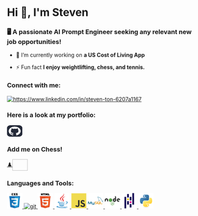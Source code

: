 <h1 align="left"> <Strong>Hi 👋, I'm Steven</Strong></h1>
<h3 align="left"> <Strong>🖥 A passionate AI Prompt Engineer seeking any relevant new job opportunities!</Strong></h3>

- 🔭 I’m currently working on **a US Cost of Living App**

- ⚡ Fun fact **I enjoy weightlifting, chess, and tennis.**

<h3 align="left">Connect with me:</h3>
<p align="left">
<a href="https://linkedin.com/in/https://www.linkedin.com/in/steven-ton-6207a1167" target="blank"><img align="center" src="https://raw.githubusercontent.com/rahuldkjain/github-profile-readme-generator/master/src/images/icons/Social/linked-in-alt.svg" alt="https://www.linkedin.com/in/steven-ton-6207a1167" height="30" width="40" /></a>
</p>
<h3 align="left">Here is a look at my portfolio: </h3>
<a href="https://ston00.github.io" target="blank"><img align="center" src="https://github.com/tandpfun/skill-icons/blob/main/icons/Github-Dark.svg" alt="https://ston00.github.io" height="30" width="40" /></a>
</p>
<h3 align="left">Add me on Chess! </h3>
<a href="https://link.chess.com/friend/zlzPUj" target="blank">♟️<img align="center" alt="" height="30" width="40" /></a>


<h3 align="left">Languages and Tools:</h3>
<p align="left"> <a href="https://www.w3schools.com/css/" target="_blank" rel="noreferrer"> <img src="https://raw.githubusercontent.com/devicons/devicon/master/icons/css3/css3-original-wordmark.svg" alt="css3" width="40" height="40"/> </a> <a href="https://git-scm.com/" target="_blank" rel="noreferrer"> <img src="https://www.vectorlogo.zone/logos/git-scm/git-scm-icon.svg" alt="git" width="40" height="40"/> </a> <a href="https://www.w3.org/html/" target="_blank" rel="noreferrer"> <img src="https://raw.githubusercontent.com/devicons/devicon/master/icons/html5/html5-original-wordmark.svg" alt="html5" width="40" height="40"/> </a> <a href="https://www.java.com" target="_blank" rel="noreferrer"> <img src="https://raw.githubusercontent.com/devicons/devicon/master/icons/java/java-original.svg" alt="java" width="40" height="40"/> </a> <a href="https://developer.mozilla.org/en-US/docs/Web/JavaScript" target="_blank" rel="noreferrer"> <img src="https://raw.githubusercontent.com/devicons/devicon/master/icons/javascript/javascript-original.svg" alt="javascript" width="40" height="40"/> </a> <a href="https://www.mysql.com/" target="_blank" rel="noreferrer"> <img src="https://raw.githubusercontent.com/devicons/devicon/master/icons/mysql/mysql-original-wordmark.svg" alt="mysql" width="40" height="40"/> </a> <a href="https://nodejs.org" target="_blank" rel="noreferrer"> <img src="https://raw.githubusercontent.com/devicons/devicon/master/icons/nodejs/nodejs-original-wordmark.svg" alt="nodejs" width="40" height="40"/> </a> <a href="https://pandas.pydata.org/" target="_blank" rel="noreferrer"> <img src="https://raw.githubusercontent.com/devicons/devicon/2ae2a900d2f041da66e950e4d48052658d850630/icons/pandas/pandas-original.svg" alt="pandas" width="40" height="40"/> </a> <a href="https://www.python.org" target="_blank" rel="noreferrer"> <img src="https://raw.githubusercontent.com/devicons/devicon/master/icons/python/python-original.svg" alt="python" width="40" height="40"/> </a> </p>

